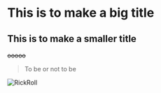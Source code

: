 # This is to make a big title
## This is to make a smaller title
~~ooooo~~

> To be or not to be


![RickRoll](https://media2.giphy.com/media/g7GKcSzwQfugw/200.gif)
